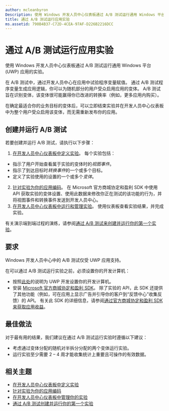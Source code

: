 ```yaml
---
author: mcleanbyron
Description: 使用 Windows 开发人员中心仪表板通过 A/B 测试运行通用 Windows 平台 (UWP) 应用的实验。
title: 通过 A/B 测试运行应用实验
ms.assetid: 790B4B37-C72D-4CEA-97AF-D226B2216DCC
---
```


# 通过 A/B 测试运行应用实验

使用 Windows 开发人员中心仪表板通过 A/B 测试运行通用 Windows 平台 (UWP) 应用的实验。

在 A/B 测试中，通过开发人员中心在应用中试验程序变量赋值。 通过 A/B 测试程序变量生成应用逻辑，你可以为随机部分的用户受众启用应用的变体。 A/B 测试旨在识别变体，该变体很可能赢得你已改进的转换率（例如，更多应用内购买）。

在确定最适合你的业务目标的变体后，可以立即结束实验并在开发人员中心仪表板中为整个用户受众启用该变体，而无需重新发布你的应用。

## 创建并运行 A/B 测试

若要创建并运行 A/B 测试，请执行以下步骤：

1. [在开发人员中心仪表板中定义实验](define-your-experiment-in-the-dev-center-dashboard.md)。 每个实验包括：
  * 指示了用户开始查看属于实验的变体时的*视图事件*。
  * 指示了到达目标时*转换事件*的一个或多个目标。
  * 定义了实验使用的设置的一个或多个*变体*。
2. [针对实验为你的应用编码](code-your-experiment-in-your-app.md)。 在 Microsoft 官方商城协定和盈利 SDK 中使用 API 获取实验的变体设置、使用此数据来修改你正在测试的该功能的行为，并将视图事件和转换事件发送到开发人员中心。
3. [在开发人员中心仪表板中运行和管理实验](manage-your-experiment.md)。 使用仪表板查看实验结果，并完成实验。

有关演示端到端过程的演练，请参阅[通过 A/B 测试来创建并运行你的第一个实验](create-and-run-your-first-experiment-with-a-b-testing.md)。

## 要求

Windows 开发人员中心中的 A/B 测试仅受 UWP 应用支持。

在可以通过 A/B 测试运行实验之前，必须设置你的开发计算机：

* 按照[此处](../get-started/get-set-up.md)的说明为 UWP 开发设置你的开发计算机。
* 安装 [Microsoft 官方商城协定和盈利 SDK](http://aka.ms/store-em-sdk)。 除了实验的 API，此 SDK 还提供了其他功能（例如，可在应用上显示广告并引导你的客户到“反馈中心”收集反馈）的 API。 有关此 SDK 的详细信息，请参阅[通过官方商城协定和盈利 SDK 来获取应用收益](monetize-your-app-with-the-microsoft-store-engagement-and-monetization-sdk.md)。

## 最佳做法

对于最有用的结果，我们建议在通过 A/B 测试运行实验时遵循以下建议：

* 考虑通过变体分配的随机对半拆分分配的两个变体运行实验。
* 运行实验至少需要 2 – 4 周才能收集统计上重要且可操作的有效数据。

## 相关主题

* [在开发人员中心仪表板中定义实验](define-your-experiment-in-the-dev-center-dashboard.md)
* [针对实验为你的应用编码](code-your-experiment-in-your-app.md)
* [在开发人员中心仪表板中管理你的实验](manage-your-experiment.md)
* [通过 A/B 测试创建并运行你的第一个实验](create-and-run-your-first-experiment-with-a-b-testing.md)


<!--HONumber=May16_HO2-->


